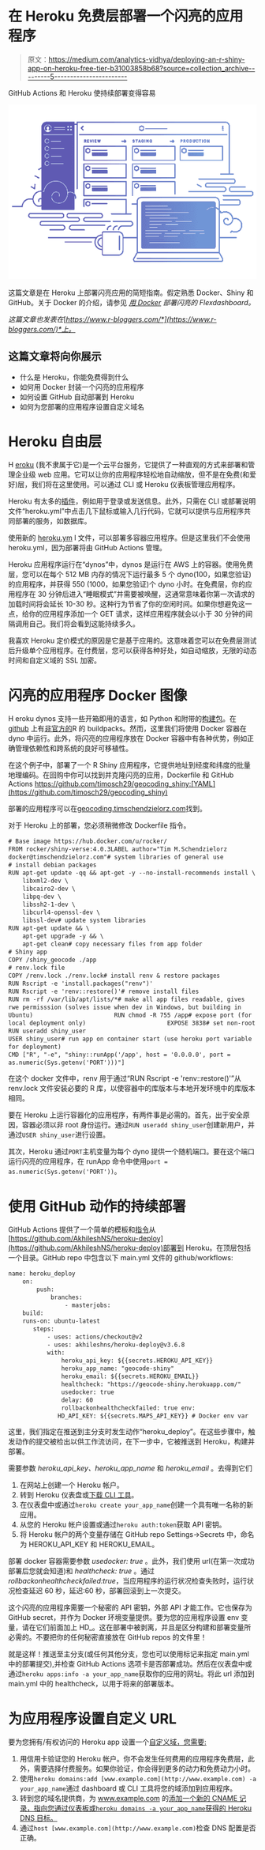 # 在 Heroku 免费层部署一个闪亮的应用程序

> 原文：<https://medium.com/analytics-vidhya/deploying-an-r-shiny-app-on-heroku-free-tier-b31003858b68?source=collection_archive---------5----------------------->

GitHub Actions 和 Heroku 使持续部署变得容易

![](img/1f5ca13046d31271ec5c2c91fa67d6b6.png)

这篇文章是在 Heroku 上部署闪亮应用的简短指南。假定熟悉 Docker、Shiny 和 GitHub。关于 Docker 的介绍，请参见 [*用 Docker*](/analytics-vidhya/deploying-a-shiny-flexdashboard-with-docker-cca338a10d12) *部署闪亮的 Flexdashboard。*

*这篇文章也发表在*[*https://www.r-bloggers.com/*](https://www.r-bloggers.com/)*上。*

## 这篇文章将向你展示

*   什么是 Heroku，你能免费得到什么
*   如何用 Docker 封装一个闪亮的应用程序
*   如何设置 GitHub 自动部署到 Heroku
*   如何为您部署的应用程序设置自定义域名

# Heroku 自由层

H [eroku](https://www.heroku.com/home) (我不隶属于它)是一个云平台服务，它提供了一种直观的方式来部署和管理企业级 web 应用。它可以让你的应用程序轻松地自动缩放，但不是在免费(和爱好)层，我们将在这里使用。可以通过 CLI 或 Heroku 仪表板管理应用程序。

Heroku 有太多的[插件](https://elements.heroku.com/addons)，例如用于登录或发送信息。此外，只需在 CLI 或部署说明文件“heroku.yml”中点击几下鼠标或输入几行代码，它就可以提供与应用程序共同部署的服务，如数据库。

使用新的 [heroku.ym](https://devcenter.heroku.com/articles/build-docker-images-heroku-yml) l 文件，可以部署多容器应用程序。但是这里我们不会使用 heroku.yml，因为部署将由 GitHub Actions 管理。

Heroku 应用程序运行在“dynos”中，dynos 是运行在 AWS 上的容器。使用免费层，您可以在每个 512 MB 内存的情况下运行最多 5 个 dyno(100，如果您验证)的应用程序，并获得 550 (1000，如果您验证)个 dyno 小时。在免费层，你的应用程序在 30 分钟后进入“睡眠模式”并需要被唤醒，这通常意味着你第一次请求的加载时间将会延长 10-30 秒。这种行为节省了你的空闲时间。如果你想避免这一点，给你的应用程序添加一个 GET 请求，这样应用程序就会以小于 30 分钟的间隔调用自己。我们将会看到这能持续多久。

我喜欢 Heroku 定价模式的原因是它是基于应用的。这意味着您可以在免费层测试后升级单个应用程序。在付费层，您可以获得各种好处，如自动缩放，无限的动态时间和自定义域的 SSL 加密。

# 闪亮的应用程序 Docker 图像

H eroku dynos 支持一些开箱即用的语言，如 Python 和附带的[构建包](https://elements.heroku.com/buildpacks)。在 [github](https://github.com/virtualstaticvoid/heroku-buildpack-r) 上有[非官方的](https://davidquartey.medium.com/how-i-installed-r-on-heroku-ff8286233d2c)R 的 buildpacks。然而，这里我们将使用 Docker 容器在 dyno 中运行。此外，将闪亮的应用程序放在 Docker 容器中有各种优势，例如正确管理依赖性和跨系统的良好可移植性。

在这个例子中，部署了一个 R Shiny 应用程序，它提供地址到经度和纬度的批量地理编码。在回购中你可以找到并克隆闪亮的应用，Dockerfile 和 GitHub Actions https://github.com/timosch29/geocoding_shiny:[YAML](https://github.com/timosch29/geocoding_shiny)

部署的应用程序可以在[geocoding.timschendzielorz.com](https://geocoding.timschendzielorz.com)找到。

对于 Heroku 上的部署，您必须稍微修改 Dockerfile 指令。

```
# Base image https://hub.docker.com/u/rocker/                       FROM rocker/shiny-verse:4.0.3LABEL author="Tim M.Schendzielorz docker@timschendzielorz.com"# system libraries of general use                       
# install debian packages                       
RUN apt-get update -qq && apt-get -y --no-install-recommends install \ 
    libxml2-dev \
    libcairo2-dev \
    libpq-dev \ 
    libssh2-1-dev \
    libcurl4-openssl-dev \
    libssl-dev# update system libraries
RUN apt-get update && \ 
    apt-get upgrade -y && \  
    apt-get clean# copy necessary files from app folder
# Shiny app 
COPY /shiny_geocode ./app                       
# renv.lock file
COPY /renv.lock ./renv.lock# install renv & restore packages                       
RUN Rscript -e 'install.packages("renv")'
RUN Rscript -e 'renv::restore()'# remove install files                       
RUN rm -rf /var/lib/apt/lists/*# make all app files readable, gives rwe permisssion (solves issue when dev in Windows, but building in Ubuntu)                       RUN chmod -R 755 /app# expose port (for local deployment only)                       EXPOSE 3838# set non-root                       
RUN useradd shiny_user
USER shiny_user# run app on container start (use heroku port variable for deployment)
CMD ["R", "-e", "shiny::runApp('/app', host = '0.0.0.0', port = as.numeric(Sys.getenv('PORT')))"]
```

在这个 docker 文件中，renv 用于通过“RUN Rscript -e 'renv::restore()'”从 renv.lock 文件安装必要的 R 库，以使容器中的库版本与本地开发环境中的库版本相同。

要在 Heroku 上运行容器化的应用程序，有两件事是必需的。首先，出于安全原因，容器必须以非 root 身份运行。通过`RUN useradd shiny_user`创建新用户，并通过`USER shiny_user`进行设置。

其次，Heroku 通过`PORT`主机变量为每个 dyno 提供一个随机端口。要在这个端口运行闪亮的应用程序，在 runApp 命令中使用`port = as.numeric(Sys.getenv('PORT'))`。

# 使用 GitHub 动作的持续部署

GitHub Actions 提供了一个简单的模板和[指令](https://github.com/marketplace/actions/deploy-to-heroku)从[https://github.com/AkhileshNS/heroku-deploy](https://github.com/AkhileshNS/heroku-deploy)部署到 Heroku。在顶层包括一个目录。GitHub repo 中包含以下 main.yml 文件的 github/workflows:

```
name: heroku_deploy
    on:                         
        push:                           
            branches:
                - masterjobs:                        
    build:                          
    runs-on: ubuntu-latest                        
       steps:
           - uses: actions/checkout@v2        
           - uses: akhileshns/heroku-deploy@v3.6.8
           with: 
               heroku_api_key: ${{secrets.HEROKU_API_KEY}}  
               heroku_app_name: "geocode-shiny"                                 
               heroku_email: ${{secrets.HEROKU_EMAIL}}                                   
               healthcheck: "https://geocode-shiny.herokuapp.com/"                                     
               usedocker: true                                  
               delay: 60                                 
               rollbackonhealthcheckfailed: true env: 
              HD_API_KEY: ${{secrets.MAPS_API_KEY}} # Docker env var
```

这里，我们指定在推送到主分支时发生动作“heroku_deploy”。在这些步骤中，触发动作的提交被检出以供工作流访问，在下一步中，它被推送到 Heroku，构建并部署。

需要参数 *heroku_api_key、heroku_app_name* 和 *heroku_email* 。去得到它们

1.  在网站上创建一个 Heroku 帐户。
2.  转到 Heroku 仪表盘或[下载 CLI 工具](https://devcenter.heroku.com/articles/heroku-cli)。
3.  在仪表盘中或通过`heroku create your_app_name`创建一个具有唯一名称的新应用。
4.  从您的 Heroku 帐户设置或通过`heroku auth:token`获取 API 密钥。
5.  将 Heroku 帐户的两个变量存储在 GitHub repo Settings->Secrets 中，命名为 HEROKU_API_KEY 和 HEROKU_EMAIL。

部署 docker 容器需要参数 *usedocker: true* 。此外，我们使用 url(在第一次成功部署后您就会知道)和 *healthcheck: true* 。通过*rollbackonhealthcheckfailed:true*，当应用程序的运行状况检查失败时，运行状况检查延迟 60 秒，延迟:60 秒，部署回滚到上一次提交。

这个闪亮的应用程序需要一个秘密的 API 密钥，外部 API 才能工作。它也保存为 GitHub secret，并作为 Docker 环境变量提供。要为您的应用程序设置 env 变量，请在它们前面加上 HD_。这在部署中被剥离，并且是区分构建和部署变量所必需的。不要把你的任何秘密直接放在 GitHub repos 的文件里！

就是这样！推送至主分支(或任何其他分支，您也可以使用标记来指定 main.yml 中的部署提交),并检查 GitHub Actions 选项卡是否部署成功。然后在仪表盘中或通过`heroku apps:info -a your_app_name`获取你的应用的网址。将此 url 添加到 main.yml 中的 healthcheck，以用于将来的部署版本。

# 为应用程序设置自定义 URL

要为您拥有/有权访问的 Heroku app 设置一个[自定义域，您需要:](https://devcenter.heroku.com/articles/custom-domains)

1.  用信用卡验证您的 Heroku 帐户。你不会发生任何费用的应用程序免费层，此外，需要选择付费服务。如果你验证，你会得到更多的动力和免费动力小时。
2.  使用`heroku domains:add [www.example.com](http://www.example.com) -a your_app_name`通过 dashboard 或 CLI 工具将您的域添加到应用程序。
3.  转到您的域名提供商，为 www.example.com 的[添加一个新的 CNAME 记录，指向您通过仪表板或`heroku domains -a your_app_name`获得的 Heroku DNS 目标。](http://www.example.com)
4.  通过`host [www.example.com](http://www.example.com)`检查 DNS 配置是否正确。